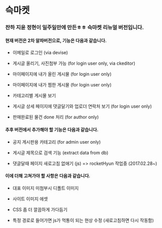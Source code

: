 # 슥마켓

### 찬하 지윤 정현이 일주일만에 만든ㅎㅎ 슥마켓 리뉴얼 버전입니다.

#### 현재 버전은 2차 알파버전으로, 기능은 다음과 같습니다.

* 이메일로 로그인 (via devise)

* 게시글 올리기, 사진첨부 가능 (for login user only, via ckeditor)

* 마이페이지에 내가 올린 게시물 (for login user only)

* 마이페이지에 내가 찜한 게시물 (for login user only)

* 카테고리별 게시물 보기

* 게시글 상세 페이지에 댓글달기와 업로더 연락처 보기 (for login user only)

* 판매완료된 물건 done 처리 (for author only)

#### 추후 버전에서 추가해야 할 기능은 다음과 같습니다.

* 공지 게시판용 카테고리 (for admin user only)

* 게시글 제목으로 검색 기능 (extract data from db)

* 댓글달때 페이지 새로고침 없애기 (js) => rocketHyun 작업중 (2017.02.28~)

#### 이에 더해 고쳐가야 할 사항은 다음과 같습니다.

* 대표 이미지 미첨부시 디폴트 이미지

* 사이트 이미지 에셋

* CSS 좀 더 깔끔하게 가다듬기

* 특정 경로로 들어가면 js가 먹통이 되는 현상 수정 (새로고침하면 다시 작동함)
